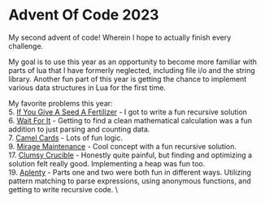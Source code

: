 # Advent Of Code 2023
My second advent of code! Wherein I hope to actually finish every challenge.

My goal is to use this year as an opportunity to become more familiar with parts of lua that I have formerly neglected, including file i/o and the string library. Another fun part of this year is getting the chance to implement various data structures in Lua for the first time.

My favorite problems this year: \
    5\. [If You Give A Seed A Fertilizer](https://adventofcode.com/2023/day/5) - I got to write a fun recursive solution \
    6. [Wait For It](https://adventofcode.com/2023/day/6) - Getting to find a clean mathematical calculation was a fun addition to just parsing and counting data. \
    7. [Camel Cards](https://adventofcode.com/2023/day/7) - Lots of fun logic. \
    9. [Mirage Maintenance](https://adventofcode.com/2023/day/9) - Cool concept with a fun recursive solution.\
    17. [Clumsy Crucible](https://adventofcode.com/2023/day/17) - Honestly quite painful, but finding and optimizing a solution felt really good. Implementing a heap was fun too. \
    19. [Aplenty](https://adventofcode.com/2023/day/19) - Parts one and two were both fun in different ways. Utilizing pattern matching to parse expressions, using anonymous functions, and getting to write recursive code. \
